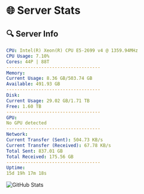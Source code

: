 # 🌐 Server Stats
## 🔍 Server Info
```yaml
CPU: Intel(R) Xeon(R) CPU E5-2699 v4 @ 1359.94MHz
CPU Usage: 7.10%
Cores: 44P | 88T
-----------------------------------
Memory:
Current Usage: 8.36 GB/503.74 GB
Available: 491.93 GB
-----------------------------------
Disk:
Current Usage: 29.02 GB/1.71 TB
Free: 1.60 TB
-----------------------------------
GPU:
No GPU detected
-----------------------------------
Network:
Current Transfer (Sent): 504.73 KB/s
Current Transfer (Received): 67.78 KB/s
Total Sent: 837.01 GB
Total Received: 175.56 GB
-----------------------------------
Uptime:
15d 19h 17m 18s
```
![GitHub Stats](https://img.shields.io/badge/Updated-2025-05-05_12:26:06-blue)